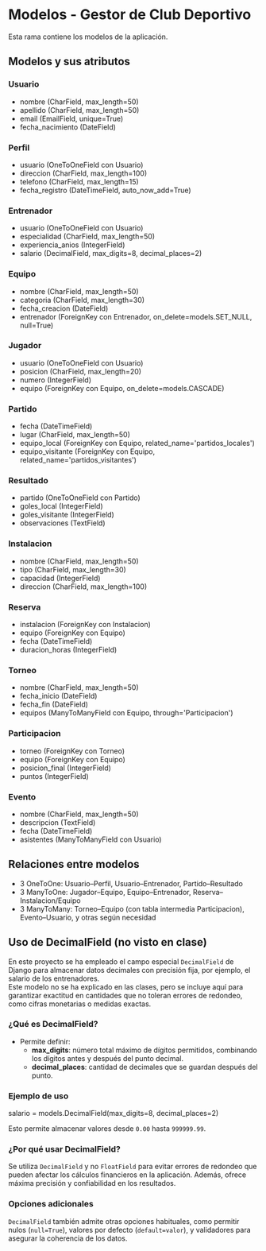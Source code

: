 # Modelos - Gestor de Club Deportivo

Esta rama contiene los modelos de la aplicación.

## Modelos y sus atributos

### Usuario

- nombre (CharField, max_length=50)
- apellido (CharField, max_length=50)
- email (EmailField, unique=True)
- fecha_nacimiento (DateField)

### Perfil

- usuario (OneToOneField con Usuario)
- direccion (CharField, max_length=100)
- telefono (CharField, max_length=15)
- fecha_registro (DateTimeField, auto_now_add=True)

### Entrenador

- usuario (OneToOneField con Usuario)
- especialidad (CharField, max_length=50)
- experiencia_anios (IntegerField)
- salario (DecimalField, max_digits=8, decimal_places=2)

### Equipo

- nombre (CharField, max_length=50)
- categoria (CharField, max_length=30)
- fecha_creacion (DateField)
- entrenador (ForeignKey con Entrenador, on_delete=models.SET_NULL, null=True)

### Jugador

- usuario (OneToOneField con Usuario)
- posicion (CharField, max_length=20)
- numero (IntegerField)
- equipo (ForeignKey con Equipo, on_delete=models.CASCADE)

### Partido

- fecha (DateTimeField)
- lugar (CharField, max_length=50)
- equipo_local (ForeignKey con Equipo, related_name='partidos_locales')
- equipo_visitante (ForeignKey con Equipo, related_name='partidos_visitantes')

### Resultado

- partido (OneToOneField con Partido)
- goles_local (IntegerField)
- goles_visitante (IntegerField)
- observaciones (TextField)

### Instalacion

- nombre (CharField, max_length=50)
- tipo (CharField, max_length=30)
- capacidad (IntegerField)
- direccion (CharField, max_length=100)

### Reserva

- instalacion (ForeignKey con Instalacion)
- equipo (ForeignKey con Equipo)
- fecha (DateTimeField)
- duracion_horas (IntegerField)

### Torneo

- nombre (CharField, max_length=50)
- fecha_inicio (DateField)
- fecha_fin (DateField)
- equipos (ManyToManyField con Equipo, through='Participacion')

### Participacion

- torneo (ForeignKey con Torneo)
- equipo (ForeignKey con Equipo)
- posicion_final (IntegerField)
- puntos (IntegerField)

### Evento

- nombre (CharField, max_length=50)
- descripcion (TextField)
- fecha (DateTimeField)
- asistentes (ManyToManyField con Usuario)

## Relaciones entre modelos

- 3 OneToOne: Usuario–Perfil, Usuario–Entrenador, Partido–Resultado
- 3 ManyToOne: Jugador–Equipo, Equipo–Entrenador, Reserva–Instalacion/Equipo
- 3 ManyToMany: Torneo–Equipo (con tabla intermedia Participacion), Evento–Usuario, y otras según necesidad

## Uso de DecimalField (no visto en clase)

En este proyecto se ha empleado el campo especial `DecimalField` de Django para almacenar datos decimales con precisión fija, por ejemplo, el salario de los entrenadores.  
Este modelo no se ha explicado en las clases, pero se incluye aquí para garantizar exactitud en cantidades que no toleran errores de redondeo, como cifras monetarias o medidas exactas.

### ¿Qué es DecimalField?

- Permite definir:
  - **max_digits**: número total máximo de dígitos permitidos, combinando los dígitos antes y después del punto decimal.
  - **decimal_places**: cantidad de decimales que se guardan después del punto.

### Ejemplo de uso

salario = models.DecimalField(max_digits=8, decimal_places=2)

Esto permite almacenar valores desde `0.00` hasta `999999.99`.

### ¿Por qué usar DecimalField?

Se utiliza `DecimalField` y no `FloatField` para evitar errores de redondeo que pueden afectar los cálculos financieros en la aplicación. Además, ofrece máxima precisión y confiabilidad en los resultados.

### Opciones adicionales

`DecimalField` también admite otras opciones habituales, como permitir nulos (`null=True`), valores por defecto (`default=valor`), y validadores para asegurar la coherencia de los datos.
